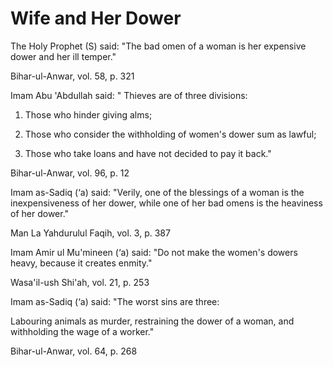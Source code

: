 Wife and Her Dower
==================

The Holy Prophet (S) said: "The bad omen of a woman is her expensive
dower and her ill temper."

Bihar-ul-Anwar, vol. 58, p. 321

Imam Abu 'Abdullah said: " Thieves are of three divisions:

1. Those who hinder giving alms;

2. Those who consider the withholding of women's dower sum as lawful;

3. Those who take loans and have not decided to pay it back."

Bihar-ul-Anwar, vol. 96, p. 12

Imam as-Sadiq (‘a) said: "Verily, one of the blessings of a woman is the
inexpensiveness of her dower, while one of her bad omens is the
heaviness of her dower."

Man La Yahdurulul Faqih, vol. 3, p. 387

Imam Amir ul Mu'mineen (‘a) said: "Do not make the women's dowers heavy,
because it creates enmity."

Wasa'il-ush Shi'ah, vol. 21, p. 253

Imam as-Sadiq (‘a) said: "The worst sins are three:

Labouring animals as murder, restraining the dower of a woman, and
withholding the wage of a worker."

Bihar-ul-Anwar, vol. 64, p. 268


